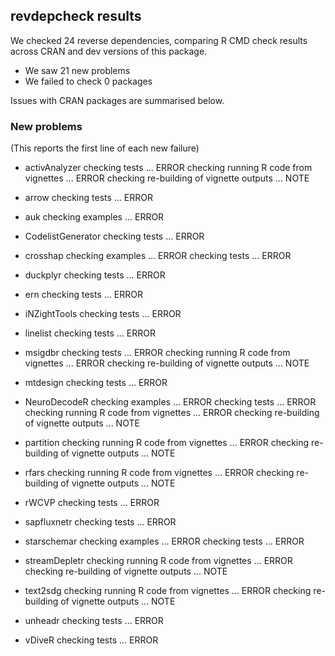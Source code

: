 ## revdepcheck results

We checked 24 reverse dependencies, comparing R CMD check results across CRAN and dev versions of this package.

 * We saw 21 new problems
 * We failed to check 0 packages

Issues with CRAN packages are summarised below.

### New problems
(This reports the first line of each new failure)

* activAnalyzer
  checking tests ... ERROR
  checking running R code from vignettes ... ERROR
  checking re-building of vignette outputs ... NOTE

* arrow
  checking tests ... ERROR

* auk
  checking examples ... ERROR

* CodelistGenerator
  checking tests ... ERROR

* crosshap
  checking examples ... ERROR
  checking tests ... ERROR

* duckplyr
  checking tests ... ERROR

* ern
  checking tests ... ERROR

* iNZightTools
  checking tests ... ERROR

* linelist
  checking tests ... ERROR

* msigdbr
  checking tests ... ERROR
  checking running R code from vignettes ... ERROR
  checking re-building of vignette outputs ... NOTE

* mtdesign
  checking tests ... ERROR

* NeuroDecodeR
  checking examples ... ERROR
  checking tests ... ERROR
  checking running R code from vignettes ... ERROR
  checking re-building of vignette outputs ... NOTE

* partition
  checking running R code from vignettes ... ERROR
  checking re-building of vignette outputs ... NOTE

* rfars
  checking running R code from vignettes ... ERROR
  checking re-building of vignette outputs ... NOTE

* rWCVP
  checking tests ... ERROR

* sapfluxnetr
  checking tests ... ERROR

* starschemar
  checking examples ... ERROR
  checking tests ... ERROR

* streamDepletr
  checking running R code from vignettes ... ERROR
  checking re-building of vignette outputs ... NOTE

* text2sdg
  checking running R code from vignettes ... ERROR
  checking re-building of vignette outputs ... NOTE

* unheadr
  checking tests ... ERROR

* vDiveR
  checking tests ... ERROR

